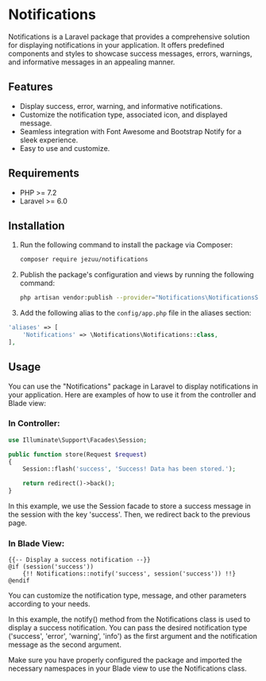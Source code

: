 # Notifications

Notifications is a Laravel package that provides a comprehensive solution for displaying notifications in your application. It offers predefined components and styles to showcase success messages, errors, warnings, and informative messages in an appealing manner.

## Features

- Display success, error, warning, and informative notifications.
- Customize the notification type, associated icon, and displayed message.
- Seamless integration with Font Awesome and Bootstrap Notify for a sleek experience.
- Easy to use and customize.

## Requirements

- PHP >= 7.2
- Laravel >= 6.0

## Installation

1. Run the following command to install the package via Composer:

   ```bash
   composer require jezuu/notifications
   ```
   
2. Publish the package's configuration and views by running the following command:

   ```bash
   php artisan vendor:publish --provider="Notifications\NotificationsServiceProvider"
   ```

3. Add the following alias to the `config/app.php` file in the aliases section:

```php
'aliases' => [
    'Notifications' => \Notifications\Notifications::class,
],
```

## Usage

You can use the "Notifications" package in Laravel to display notifications in your application. Here are examples of how to use it from the controller and Blade view:

### In Controller:

```php
use Illuminate\Support\Facades\Session;

public function store(Request $request)
{
    Session::flash('success', 'Success! Data has been stored.');

    return redirect()->back();
}
```
In this example, we use the Session facade to store a success message in the session with the key 'success'. Then, we redirect back to the previous page.

### In Blade View:

```blade
{{-- Display a success notification --}}
@if (session('success'))
    {!! Notifications::notify('success', session('success')) !!}
@endif
```

You can customize the notification type, message, and other parameters according to your needs.

In this example, the notify() method from the Notifications class is used to display a success notification. You can pass the desired notification type ('success', 'error', 'warning', 'info') as the first argument and the notification message as the second argument.

Make sure you have properly configured the package and imported the necessary namespaces in your Blade view to use the Notifications class.
